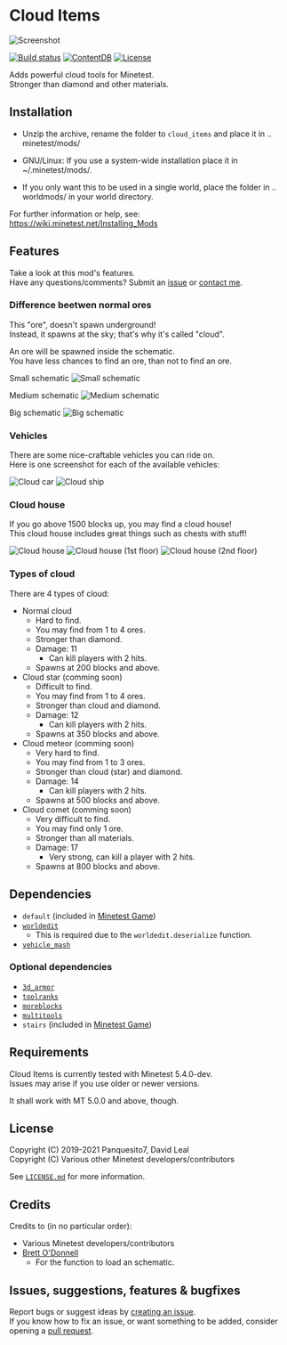 # Cloud Items

![Screenshot](https://user-images.githubusercontent.com/51391473/87363638-328a0280-c537-11ea-9e90-f992cbc13ab4.png)

[![Build status](https://github.com/minetest-mods/cloud_items/workflows/build/badge.svg)](https://github.com/minetest-mods/cloud_items/actions)
[![ContentDB](https://content.minetest.net/packages/Panquesito7/cloud_items/shields/downloads/)](https://content.minetest.net/packages/Panquesito7/cloud_items/)
[![License](https://img.shields.io/badge/license-LGPLv2.1%2B-blue.svg)](https://www.gnu.org/licenses/old-licenses/lgpl-2.1.en.html)

Adds powerful cloud tools for Minetest.  
Stronger than diamond and other materials.  

## Installation

- Unzip the archive, rename the folder to `cloud_items` and
place it in .. minetest/mods/

- GNU/Linux: If you use a system-wide installation place
    it in ~/.minetest/mods/.

- If you only want this to be used in a single world, place
    the folder in .. worldmods/ in your world directory.

For further information or help, see:\
<https://wiki.minetest.net/Installing_Mods>

## Features

Take a look at this mod's features.\
Have any questions/comments? Submit an [issue](https://github.com/minetest-mods/cloud_items/issues/new) or [contact me](mailto:halfpacho@gmail.com).

### Difference beetwen normal ores

This "ore", doesn't spawn underground!\
Instead, it spawns at the sky; that's why it's called "cloud".

An ore will be spawned inside the schematic.\
You have less chances to find an ore, than not to find an ore.

Small schematic
![Small schematic](https://user-images.githubusercontent.com/51391473/69098689-af9fbf00-0a1e-11ea-9e88-c74a6b74baa3.png)

Medium schematic
![Medium schematic](https://user-images.githubusercontent.com/51391473/87362981-bfcc5780-c535-11ea-8caa-018af03e33d1.png)

Big schematic
![Big schematic](https://user-images.githubusercontent.com/51391473/87363085-03bf5c80-c536-11ea-8ab5-155a931e7400.png)

### Vehicles

There are some nice-craftable vehicles you can ride on.\
Here is one screenshot for each of the available vehicles:

![Cloud car](https://user-images.githubusercontent.com/51391473/99441120-13ccbb80-28dd-11eb-9eb1-8af7aa699b02.png)
![Cloud ship](https://user-images.githubusercontent.com/51391473/99441264-424a9680-28dd-11eb-8dba-fb8297fef92b.png)

### Cloud house

If you go above 1500 blocks up, you may find a cloud house!\
This cloud house includes great things such as chests with stuff!

![Cloud house](https://user-images.githubusercontent.com/51391473/88605632-178fb600-d040-11ea-8a38-e107881fb49b.png)
![Cloud house (1st floor)](https://user-images.githubusercontent.com/51391473/88605633-18284c80-d040-11ea-8452-3fd8fbbeb8f6.png)
![Cloud house (2nd floor)](https://user-images.githubusercontent.com/51391473/88605634-18c0e300-d040-11ea-9bc6-ddfd7dcd3a0e.png)

### Types of cloud

There are 4 types of cloud:

- Normal cloud
  - Hard to find.
  - You may find from 1 to 4 ores.
  - Stronger than diamond.
  - Damage: 11
    - Can kill players with 2 hits.
  - Spawns at 200 blocks and above.
- Cloud star (comming soon)
  - Difficult to find.
  - You may find from 1 to 4 ores.
  - Stronger than cloud and diamond.
  - Damage: 12
    - Can kill players with 2 hits.
  - Spawns at 350 blocks and above.  
- Cloud meteor (comming soon)
  - Very hard to find.
  - You may find from 1 to 3 ores.
  - Stronger than cloud (star) and diamond.
  - Damage: 14
    - Can kill players with 2 hits.
  - Spawns at 500 blocks and above.
- Cloud comet (comming soon)
  - Very difficult to find.
  - You may find only 1 ore.
  - Stronger than all materials.
  - Damage: 17
    - Very strong, can kill a player with 2 hits.
  - Spawns at 800 blocks and above.

## Dependencies

- `default` (included in [Minetest Game](https://github.com/minetest/minetest_game))
- [`worldedit`](https://github.com/Uberi/Minetest-WorldEdit)
  - This is required due to the `worldedit.deserialize` function.
- [`vehicle_mash`](https://github.com/minetest-mods/vehicle_mash)

### Optional dependencies

- [`3d_armor`](https://github.com/minetest-mods/3d_armor)
- [`toolranks`](https://github.com/lisacvuk/minetest-toolranks)
- [`moreblocks`](https://github.com/minetest-mods/moreblocks)
- [`multitools`](https://github.com/ChimneySwift/multitools)
- `stairs` (included in [Minetest Game](https://github.com/minetest/minetest_game))

## Requirements

Cloud Items is currently tested with Minetest 5.4.0-dev.\
Issues may arise if you use older or newer versions.

It shall work with MT 5.0.0 and above, though.

## License

Copyright (C) 2019-2021 Panquesito7, David Leal\
Copyright (C) Various other Minetest developers/contributors

See [`LICENSE.md`](https://github.com/minetest-mods/cloud_items/blob/master/LICENSE.md) for more information.

## Credits

Credits to (in no particular order):

- Various Minetest developers/contributors
- [Brett O'Donnell](https://github.com/cornernote)
  - For the function to load an schematic.

## Issues, suggestions, features & bugfixes

Report bugs or suggest ideas by [creating an issue](https://github.com/minetest-mods/cloud_items/issues/new).\
If you know how to fix an issue, or want something to be added, consider opening a [pull request](https://github.com/minetest-mods/cloud_items/compare).
